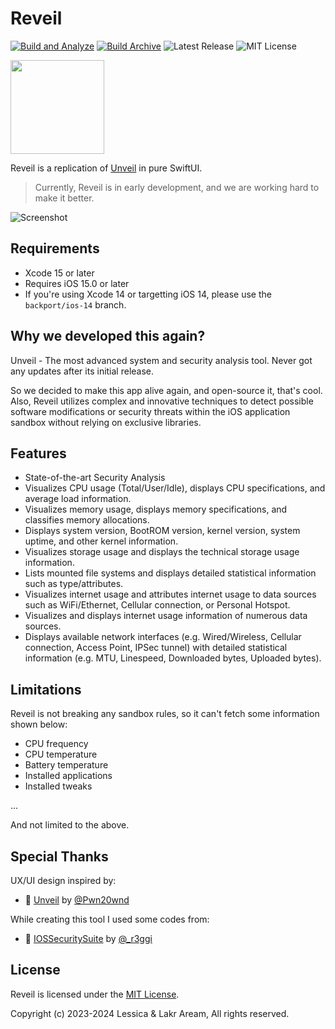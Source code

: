 # Reveil

[![Build and Analyze](https://github.com/Lessica/Reveil/actions/workflows/build-analyze.yml/badge.svg)](https://github.com/Lessica/Reveil/actions/workflows/build-analyze.yml) [![Build Archive](https://github.com/Lessica/Reveil/actions/workflows/build-archive.yml/badge.svg)](https://github.com/Lessica/Reveil/actions/workflows/build-archive.yml) ![Latest Release](https://img.shields.io/github/v/release/Lessica/Reveil)
 ![MIT License](https://img.shields.io/github/license/Lessica/Reveil)

 [now-on-havoc]: https://havoc.app/package/reveil

[<img width="150" src="https://docs.havoc.app/img/badges/get_square.svg" />][now-on-havoc]

Reveil is a replication of [Unveil](https://unveilapp.com) in pure SwiftUI.

> Currently, Reveil is in early development, and we are working hard to make it better.

![Screenshot](./Artworks/Screenshot.png)

## Requirements

- Xcode 15 or later
- Requires iOS 15.0 or later
- If you're using Xcode 14 or targetting iOS 14, please use the `backport/ios-14` branch.

## Why we developed this again?

Unveil - The most advanced system and security analysis tool. Never got any updates after its initial release.

So we decided to make this app alive again, and open-source it, that's cool. Also, Reveil utilizes complex and innovative techniques to detect possible software modifications or security threats within the iOS application sandbox without relying on exclusive libraries.

## Features

- State-of-the-art Security Analysis
- Visualizes CPU usage (Total/User/Idle), displays CPU specifications, and average load information.
- Visualizes memory usage, displays memory specifications, and classifies memory allocations.
- Displays system version, BootROM version, kernel version, system uptime, and other kernel information.
- Visualizes storage usage and displays the technical storage usage information.
- Lists mounted file systems and displays detailed statistical information such as type/attributes.
- Visualizes internet usage and attributes internet usage to data sources such as WiFi/Ethernet, Cellular connection, or Personal Hotspot.
- Visualizes and displays internet usage information of numerous data sources.
- Displays available network interfaces (e.g. Wired/Wireless, Cellular connection, Access Point, IPSec tunnel) with detailed statistical information (e.g. MTU, Linespeed, Downloaded bytes, Uploaded bytes).

## Limitations

Reveil is not breaking any sandbox rules, so it can't fetch some information shown below:

- CPU frequency
- CPU temperature
- Battery temperature
- Installed applications
- Installed tweaks

...

And not limited to the above.

## Special Thanks

UX/UI design inspired by:

- 🔗 [Unveil](https://unveilapp.com) by [@Pwn20wnd](https://twitter.com/Pwn20wnd)

While creating this tool I used some codes from:

- 🔗 [IOSSecuritySuite](https://github.com/securing/IOSSecuritySuite/tree/master) by [@_r3ggi](https://twitter.com/_r3ggi)

## License

Reveil is licensed under the [MIT License](LICENSE).

Copyright (c) 2023-2024 Lessica & Lakr Aream, All rights reserved.
